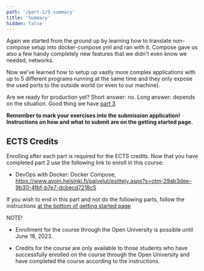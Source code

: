 ```yaml
---
path: '/part-2/5-summary'
title: 'Summary'
hidden: false
---
```


Again we started from the ground up by learning how to translate non-compose setup into docker-compose.yml and ran with it. Compose gave us also a few handy completely new features that we didn't even know we needed, networks.

Now we've learned how to setup up vastly more complex applications with up to 5 different programs running at the same time and they only expose the used ports to the outside world (or even to our machine).

Are we ready for production yet? Short answer: no. Long answer: depends on the situation. Good thing we have [part 3](/part-3)

**Remember to mark your exercises into the submission application! Instructions on how and what to submit are on the getting started page.**

## ECTS Credits

Enrolling after each part is required for the ECTS credits. Now that you have completed part 2 use the following link to enroll in this course:

- DevOps with Docker: Docker Compose, https://www.avoin.helsinki.fi/palvelut/esittely.aspx?s=otm-29ab3dee-9b30-4fbf-b7e7-dcbecd7218c5

If you wish to end in this part and not do the following parts, follow the instructions [at the bottom of getting started page](/getting-started)

NOTE!

- Enrollment for the course through the Open University is possible until June 18, 2023.

- Credits for the course are only available to those students who have successfully enrolled on the course through the Open University and have completed the course according to the instructions.
